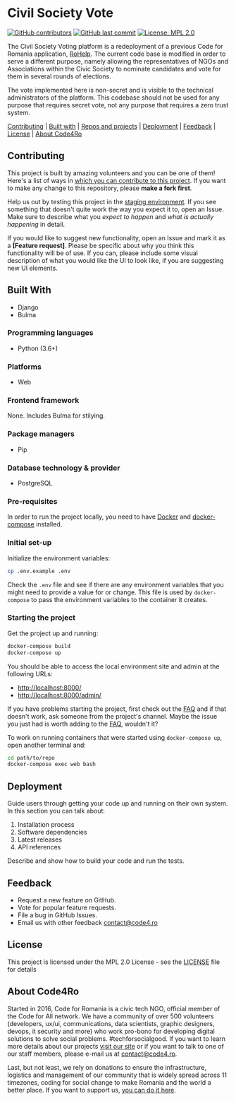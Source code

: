 # Civil Society Vote

[![GitHub contributors](https://img.shields.io/github/contributors/code4romania/civil_society_vote.svg?style=for-the-badge)](https://github.com/code4romania/civil_society_vote/graphs/contributors) [![GitHub last commit](https://img.shields.io/github/last-commit/code4romania/civil_society_vote.svg?style=for-the-badge)](https://github.com/code4romania/civil_society_vote/commits/master) [![License: MPL 2.0](https://img.shields.io/badge/license-MPL%202.0-brightgreen.svg?style=for-the-badge)](https://opensource.org/licenses/MPL-2.0)

The Civil Society Voting platform is a redeployment of a previous Code for Romania application, [RoHelp](https://github.com/code4romania/ro-help). The current code base is modified in order to serve a different purpose, namely allowing the representatives of NGOs and Associations within the Civic Society to nominate candidates and vote for them in several rounds of elections.

The vote implemented here is non-secret and is visible to the technical administrators of the platform. This codebase should not be used for any purpose that requires secret vote, not any purpose that requires a zero trust system.

[Contributing](#contributing) | [Built with](#built-with) | [Repos and projects](#repos-and-projects) | [Deployment](#deployment) | [Feedback](#feedback) | [License](#license) | [About Code4Ro](#about-code4ro)

## Contributing

This project is built by amazing volunteers and you can be one of them! Here's a list of ways in [which you can contribute to this project](.github/CONTRIBUTING.md). If you want to make any change to this repository, please **make a fork first**.

Help us out by testing this project in the [staging environment](INSERT_LINK_HERE). If you see something that doesn't quite work the way you expect it to, open an Issue. Make sure to describe what you _expect to happen_ and _what is actually happening_ in detail.

If you would like to suggest new functionality, open an Issue and mark it as a __[Feature request]__. Please be specific about why you think this functionality will be of use. If you can, please include some visual description of what you would like the UI to look like, if you are suggesting new UI elements.

## Built With

* Django
* Bulma

### Programming languages

* Python (3.6+)

### Platforms

* Web

### Frontend framework

None. Includes Bulma for stilying.

### Package managers

* Pip

### Database technology & provider

* PostgreSQL

### Pre-requisites

In order to run the project locally, you need to have [Docker](https://docs.docker.com/get-docker/) and [docker-compose](https://docs.docker.com/compose/) installed.

### Initial set-up

Initialize the environment variables:

```bash
cp .env.example .env
```

Check the `.env` file and see if there are any environment variables that you might need to provide a value for or change. This file is used by `docker-compose` to pass the environment variables to the container it creates.

### Starting the project

Get the project up and running:

```bash
docker-compose build
docker-compose up
```

You should be able to access the local environment site and admin at the following URLs:

- <http://localhost:8000/>
- <http://localhost:8000/admin/>

If you have problems starting the project, first check out the [FAQ](https://github.com/code4romania/civil_society_vote/wiki/FAQ) and if that doesn't work, ask someone from the project's channel.
Maybe the issue you just had is worth adding to the [FAQ](https://github.com/code4romania/civil_society_vote/wiki/FAQ), wouldn't it?

To work on running containers that were started using `docker-compose up`, open another terminal and:

```bash
cd path/to/repo
docker-compose exec web bash
```

## Deployment

Guide users through getting your code up and running on their own system. In this section you can talk about:
1. Installation process
2. Software dependencies
3. Latest releases
4. API references

Describe and show how to build your code and run the tests.

## Feedback

* Request a new feature on GitHub.
* Vote for popular feature requests.
* File a bug in GitHub Issues.
* Email us with other feedback contact@code4.ro

## License

This project is licensed under the MPL 2.0 License - see the [LICENSE](LICENSE) file for details

## About Code4Ro

Started in 2016, Code for Romania is a civic tech NGO, official member of the Code for All network. We have a community of over 500 volunteers (developers, ux/ui, communications, data scientists, graphic designers, devops, it security and more) who work pro-bono for developing digital solutions to solve social problems. #techforsocialgood. If you want to learn more details about our projects [visit our site](https://www.code4.ro/en/) or if you want to talk to one of our staff members, please e-mail us at contact@code4.ro.

Last, but not least, we rely on donations to ensure the infrastructure, logistics and management of our community that is widely spread across 11 timezones, coding for social change to make Romania and the world a better place. If you want to support us, [you can do it here](https://code4.ro/en/donate/).
